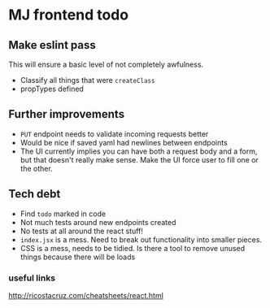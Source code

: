 # MJ frontend todo

## Make eslint pass

This will ensure a basic level of not completely awfulness.
- Classify all things that were `createClass`
- propTypes defined

## Further improvements
- `PUT` endpoint needs to validate incoming requests better
- Would be nice if saved yaml had newlines between endpoints
- The UI currently implies you can have both a request body and a form, but that doesn't really make sense. Make the UI force user to fill one or the other.


## Tech debt
- Find `todo` marked in code
- Not much tests around new endpoints created
- No tests at all around the react stuff!
- `index.jsx` is a mess. Need to break out functionality into smaller pieces.
- CSS is a mess, needs to be tidied. Is there a tool to remove unused things because there will be loads

### useful links

http://ricostacruz.com/cheatsheets/react.html
